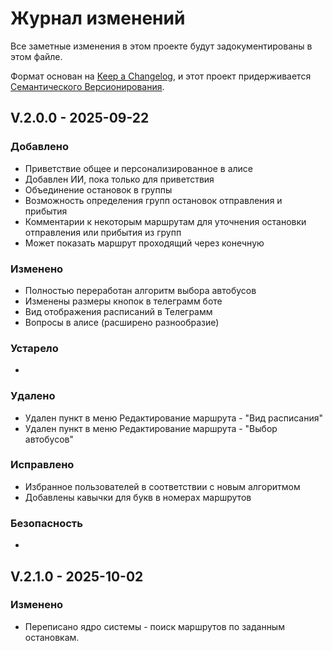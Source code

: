 # Журнал изменений

Все заметные изменения в этом проекте будут задокументированы в этом файле.

Формат основан на [Keep a Changelog](https://keepachangelog.com/ru/1.0.0/),
и этот проект придерживается [Семантического Версионирования](https://semver.org/lang/ru/spec/v2.0.0.html).

## V.2.0.0 - 2025-09-22

### Добавлено
- Приветствие общее и персонализированное в алисе
- Добавлен ИИ, пока только для приветствия
- Объединение остановок в группы
- Возможность определения групп остановок отправления и прибытия
- Комментарии к некоторым маршрутам для уточнения остановки отправления или прибытия из групп
- Может показать маршрут проходящий через конечную

### Изменено
- Полностью переработан алгоритм выбора автобусов
- Изменены размеры кнопок в телеграмм боте
- Вид отображения расписаний в Телеграмм
- Вопросы в алисе (расширено разнообразие)

### Устарело
- 

### Удалено
- Удален пункт в меню Редактирование маршрута - "Вид расписания"
- Удален пункт в меню Редактирование маршрута - "Выбор автобусов"

### Исправлено
- Избранное пользователей в соответствии с новым алгоритмом
- Добавлены кавычки для букв в номерах маршрутов

### Безопасность
- 

## V.2.1.0 - 2025-10-02

### Изменено
- Переписано ядро системы - поиск маршрутов по заданным остановкам.
